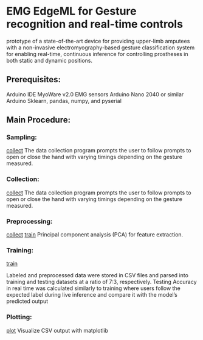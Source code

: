 # EMG EdgeML for Gesture recognition and real-time controls
prototype of a state-of-the-art device for providing upper-limb amputees with a non-invasive electromyography-based gesture classification system for enabling real-time, continuous inference for controlling prostheses in both static and dynamic positions.

## Prerequisites:
Arduino IDE
MyoWare v2.0 EMG sensors
Arduino Nano 2040 or similar Arduino
Sklearn, pandas, numpy, and pyserial

## Main Procedure:

### Sampling:
[collect]("./collect.ino")
The data collection program prompts the user to follow prompts to open or close the hand with varying timings depending on
the gesture measured.

### Collection:
[collect]("./collect.py")
The data collection program prompts the user to follow prompts to open or close the hand with varying timings depending on
the gesture measured.
  
### Preprocessing:
[collect]("./collect.py")
[train]("./traincnn.py")
Principal component analysis (PCA) for feature extraction. 
  
### Training:
[train]("./traincnn.py")
  
Labeled and preprocessed data were stored in CSV files and parsed into training and testing datasets at a ratio of 7:3, respectively.
Testing Accuracy in real time was calculated similarly to training where users follow the expected label during live inference and compare it with the model’s predicted output
  
### Plotting:
[plot]("./plot.py")
Visualize CSV output with matplotlib
